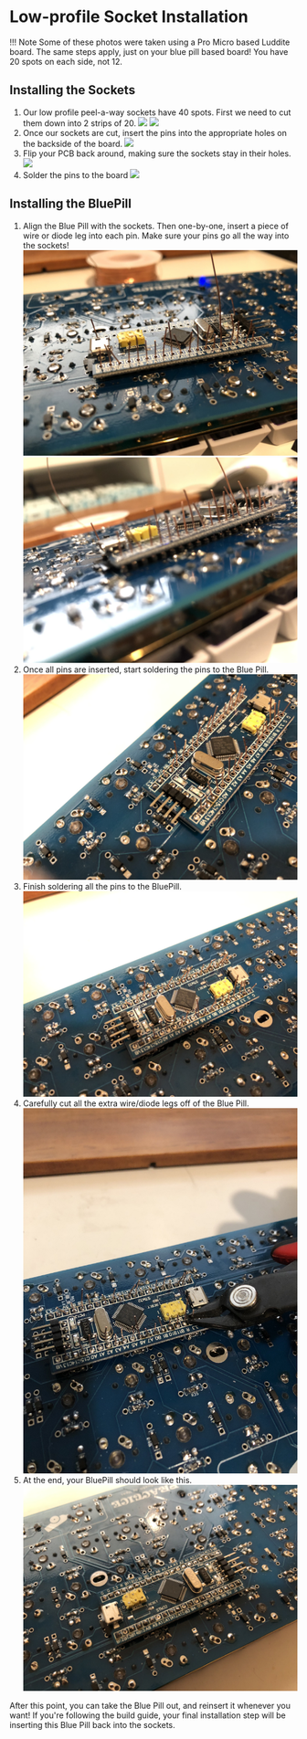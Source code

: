 # Low-profile Socket Installation

!!! Note
    Some of these photos were taken using a Pro Micro based Luddite board. The same steps apply, just on your blue pill based board! You have 20 spots on each side, not 12.

## Installing the Sockets

1. Our low profile peel-a-way sockets have 40 spots. First we need to cut them down into 2 strips of 20.
![](images/socket_guide/01-socket-full.jpg)
![](images/socket_guide/02-socket-cut.jpg)
1. Once our sockets are cut, insert the pins into the appropriate holes on the backside of the board.
![](images/socket_guide/03-socket-inserted.jpg)
1. Flip your PCB back around, making sure the sockets stay in their holes.
![](images/socket_guide/04-socket-flip.jpg)
1. Solder the pins to the board
![](images/socket_guide/05-socket-pin-soldered.jpg)

## Installing the BluePill
1. Align the Blue Pill with the sockets. Then one-by-one, insert a piece of wire or diode leg into each pin. Make sure your pins go all the way into the sockets!
![](images/socket_guide/06-wire-in-pins.jpg)
![](images/socket_guide/07-pins-inserted.jpg)
1. Once all pins are inserted, start soldering the pins to the Blue Pill.
![](images/socket_guide/08-soldering-pins.jpg)
1. Finish soldering all the pins to the BluePill.
![](images/socket_guide/09-finish-soldering.jpg)
1. Carefully cut all the extra wire/diode legs off of the Blue Pill.
![](images/socket_guide/10-cut-pins.jpg)
1. At the end, your BluePill should look like this.
![](images/socket_guide/11-finished-socketing.jpg)

After this point, you can take the Blue Pill out, and reinsert it whenever you want! If you're following the build guide, your final installation step will be inserting this Blue Pill back into the sockets.